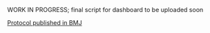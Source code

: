 WORK IN PROGRESS; final script for dashboard to be uploaded soon

[Protocol published in BMJ](https://bmjopen.bmj.com/content/12/1/e057650.abstract)
